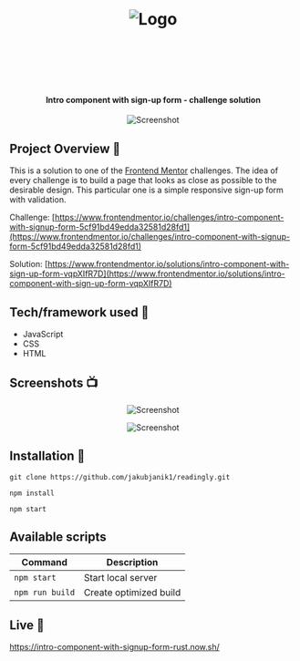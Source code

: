 <h1 align="center">

<br>

<p align="center">
<img src="https://res-4.cloudinary.com/crunchbase-production/image/upload/c_lpad,h_55,w_256,f_auto,q_auto:eco/ctmeldqjh4ukhkpax0z8"  alt="Logo">
</p>

<br>

<br>

</h1>

<h4 align="center">Intro component with sign-up form - challenge solution</h4>

<p align="center">
    <img src="https://res.cloudinary.com/djc9jias4/image/upload/v1596278307/intro-component-with-signup-form/sijx2itfdzkzvblhfbak.png"
         alt="Screenshot">
</p>

## Project Overview 🎉

This is a solution to one of the [Frontend Mentor](https://www.frontendmentor.io/) challenges. The idea of every challenge is to build a page that looks as close as possible to the desirable design. This particular one is a simple responsive sign-up form with validation.

Challenge: [https://www.frontendmentor.io/challenges/intro-component-with-signup-form-5cf91bd49edda32581d28fd1](https://www.frontendmentor.io/challenges/intro-component-with-signup-form-5cf91bd49edda32581d28fd1)

Solution: [https://www.frontendmentor.io/solutions/intro-component-with-sign-up-form-vqpXIfR7D](https://www.frontendmentor.io/solutions/intro-component-with-sign-up-form-vqpXIfR7D)

## Tech/framework used 🔧

- JavaScript
- CSS
- HTML

## Screenshots 📺

<p align="center">
    <img src="https://res.cloudinary.com/djc9jias4/image/upload/v1596275972/intro-component-with-signup-form/tm5swze01et4ofgei7z3.png" alt="Screenshot">
</p>

<p align="center">
    <img src="https://res.cloudinary.com/djc9jias4/image/upload/v1596278181/intro-component-with-signup-form/onyczr7excju4qk744vw.png" alt="Screenshot">
</p>

## Installation 💾

``` shell
git clone https://github.com/jakubjanik1/readingly.git

npm install

npm start
```

## Available scripts

| Command                   | Description                   |
| ------------------------- | ----------------------------- |
| `npm start`               | Start local server            |
| `npm run build`           | Create optimized build        |

## Live 📍
https://intro-component-with-signup-form-rust.now.sh/